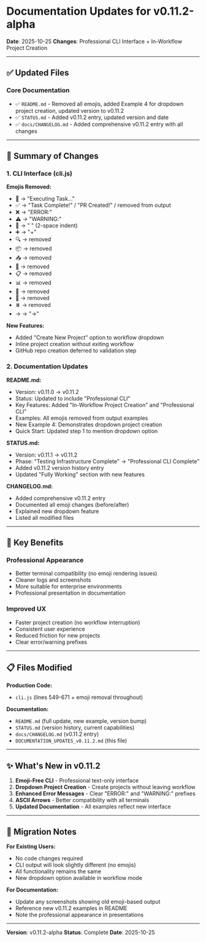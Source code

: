 # Documentation Updates for v0.11.2-alpha

**Date**: 2025-10-25
**Changes**: Professional CLI Interface + In-Workflow Project Creation

---

## ✅ Updated Files

### Core Documentation
- ✅ `README.md` - Removed all emojis, added Example 4 for dropdown project creation, updated version to v0.11.2
- ✅ `STATUS.md` - Added v0.11.2 entry, updated version and date
- ✅ `docs/CHANGELOG.md` - Added comprehensive v0.11.2 entry with all changes

---

## 📝 Summary of Changes

### 1. CLI Interface (cli.js)
**Emojis Removed:**
- 🚀 -> "Executing Task..."
- ✅ -> "Task Complete!" / "PR Created!" / removed from output
- ❌ -> "ERROR:"
- ⚠️  -> "WARNING:"
- 📁 -> "  " (2-space indent)
- ➕ -> "+"
- 🔍 -> removed
- 📦 -> removed
- 📥 -> removed
- 🤖 -> removed
- 📋 -> removed
- 📊 -> removed
- 🧹 -> removed
- 🧪 -> removed
- ⏸️  -> removed
- → -> "->"

**New Features:**
- Added "Create New Project" option to workflow dropdown
- Inline project creation without exiting workflow
- GitHub repo creation deferred to validation step

### 2. Documentation Updates

**README.md:**
- Version: v0.11.0 -> v0.11.2
- Status: Updated to include "Professional CLI"
- Key Features: Added "In-Workflow Project Creation" and "Professional CLI"
- Examples: All emojis removed from output examples
- New Example 4: Demonstrates dropdown project creation
- Quick Start: Updated step 1 to mention dropdown option

**STATUS.md:**
- Version: v0.11.1 -> v0.11.2
- Phase: "Testing Infrastructure Complete" -> "Professional CLI Complete"
- Added v0.11.2 version history entry
- Updated "Fully Working" section with new features

**CHANGELOG.md:**
- Added comprehensive v0.11.2 entry
- Documented all emoji changes (before/after)
- Explained new dropdown feature
- Listed all modified files

---

## 🎯 Key Benefits

### Professional Appearance
- Better terminal compatibility (no emoji rendering issues)
- Cleaner logs and screenshots
- More suitable for enterprise environments
- Professional presentation in documentation

### Improved UX
- Faster project creation (no workflow interruption)
- Consistent user experience
- Reduced friction for new projects
- Clear error/warning prefixes

---

## 📋 Files Modified

**Production Code:**
- `cli.js` (lines 549-671 + emoji removal throughout)

**Documentation:**
- `README.md` (full update, new example, version bump)
- `STATUS.md` (version history, current capabilities)
- `docs/CHANGELOG.md` (v0.11.2 entry)
- `DOCUMENTATION_UPDATES_v0.11.2.md` (this file)

---

## ✨ What's New in v0.11.2

1. **Emoji-Free CLI** - Professional text-only interface
2. **Dropdown Project Creation** - Create projects without leaving workflow
3. **Enhanced Error Messages** - Clear "ERROR:" and "WARNING:" prefixes
4. **ASCII Arrows** - Better compatibility with all terminals
5. **Updated Documentation** - All examples reflect new interface

---

## 🔄 Migration Notes

**For Existing Users:**
- No code changes required
- CLI output will look slightly different (no emojis)
- All functionality remains the same
- New dropdown option available in workflow mode

**For Documentation:**
- Update any screenshots showing old emoji-based output
- Reference new v0.11.2 examples in README
- Note the professional appearance in presentations

---

**Version**: v0.11.2-alpha
**Status**: Complete
**Date**: 2025-10-25
